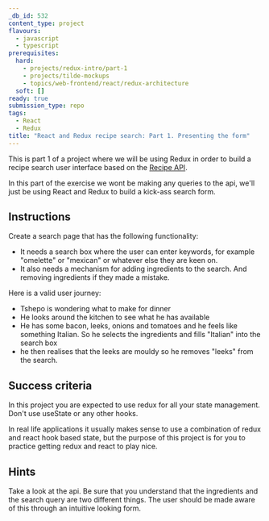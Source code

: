 ```yaml
---
_db_id: 532
content_type: project
flavours:
  - javascript
  - typescript
prerequisites:
  hard:
    - projects/redux-intro/part-1
    - projects/tilde-mockups
    - topics/web-frontend/react/redux-architecture
  soft: []
ready: true
submission_type: repo
tags:
  - React
  - Redux
title: "React and Redux recipe search: Part 1. Presenting the form"
---
```


This is part 1 of a project where we will be using Redux in order to build a recipe search user interface based on the [Recipe API](https://api.edamam.com/api/recipes).

In this part of the exercise we wont be making any queries to the api, we'll just be using React and Redux to build a kick-ass search form.

## Instructions

Create a search page that has the following functionality:

- It needs a search box where the user can enter keywords, for example "omelette" or "mexican" or whatever else they are keen on.
- It also needs a mechanism for adding ingredients to the search. And removing ingredients if they made a mistake.

Here is a valid user journey:

- Tshepo is wondering what to make for dinner
- He looks around the kitchen to see what he has available
- He has some bacon, leeks, onions and tomatoes and he feels like something Italian. So he selects the ingredients and fills "Italian" into the search box
- he then realises that the leeks are mouldy so he removes "leeks" from the search.

## Success criteria

In this project you are expected to use redux for all your state management. Don't use useState or any other hooks.

In real life applications it usually makes sense to use a combination of redux and react hook based state, but the purpose of this project is for you to practice getting redux and react to play nice.

## Hints

Take a look at the api. Be sure that you understand that the ingredients and the search query are two different things. The user should be made aware of this through an intuitive looking form.
